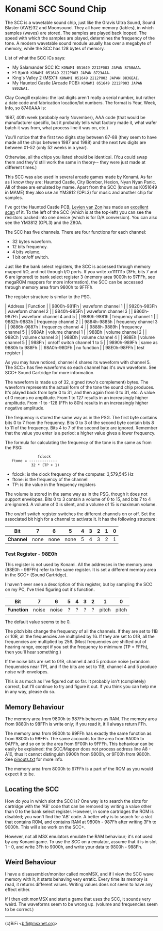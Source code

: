 # Konami SCC Sound Chip


The SCC is a wavetable sound chip, just like the Gravis Ultra Sound, Sound Blaster (AWE)32 and Moonsound.  They all have memory (tables), in which samples (waves) are stored.  The samples are played back looped. The speed with which the samples are played, determines the frequency of the tone.  A modern wavetable sound module usually has over a megabyte of memory, while the SCC has 128 bytes of memory.

List of what the SCC ICs says:
- My Salamander SCC IC: `KONAMI 051649 2212P003 JAPAN 8750AAA`.
- F1 Spirit: `KONAMI 051649 2212P003 JAPAN 8723AAA`.
- King's Valley 2 (MSX1): `KONAMI 051649 2212P003 JAPAN 8836EAI`.
- My Haunted Castle (Arcade PCB): `KONAMI 051649 2212P003 JAPAN 8802EAI`.


Clay Cowgill explains: the last digits aren't really a serial number, but rather a date code and fabrication location/lot numbers. The format is Year, Week, Info, so 8740AAA is:

1987, 40th week (probably early November), AAA code (that would be manufacturer specific, but it probably tells what factory made it, what wafer batch it was from, what process line it was on, etc.)

You'll notice that the first two digits stay between 87-88 (they seem to have made all the chips between 1987 and 1988) and the next two digits are between 01-52 (only 52 weeks in a year).

Otherwise, all the chips you listed should be identical.  (You could swap them and they'd still work the same in theory-- they were just made at different times.)

This SCC was also used in several arcade games made by Konami. As far as I know they are: Haunted Castle, City Bomber, Hexion, Nyan Nyan Panic. All of these are emulated by mame. Apart from the SCC (known as K051649 in MAME) they also use an YM3812 (OPL3) for music and another chip for samples.

I've got the Haunted Castle PCB, [Levien van Zon](http://maleb.scum.org/) has made an [excellent scan](http://bifi.msxnet.org/msxnet/tech/Konami_GX768.jpg) of it. To the left of the SCC (which is at the top-left) you can see the resistors packed into one device (which is for D/A conversion). You can also see the YM3812 (OPL3) and the Z80A.

The SCC has five channels. There are four functions for each channel:
- 32 bytes waveform.
- 12 bits frequency.
- 4 bits volume.
- 1 bit on/off switch.

Just like the bank select registers, the SCC is accessed through memory mapped I/O, and not through I/O ports. If you write xx111111b (3Fh, bits 7 and 6 are ignored) to bank select register 3 (memory area 9000h to 97FFh, see megaROM mappers for more information), the SCC can be accessed through memory area from 9800h to 9FFFh.

The register structure is similar to the PSG.

| Address | Function |
| 9800h-981Fh | waveform channel 1 |
| 9820h-983Fh | waveform channel 2 |
| 9840h-985Fh | waveform channel 3 |
| 9860h-987Fh | waveform channel 4 and 5 |
| 9880h-9881h | frequency channel 1 |
| 9882h-9883h | frequency channel 2 |
| 9884h-9885h | frequency channel 3 |
| 9886h-9887h | frequency channel 4 |
| 9888h-9889h | frequency channel 5 |
| 988Ah | volume channel 1 |
| 988Bh | volume channel 2 |
| 988Ch | volume channel 3 |
| 988Dh | volume channel 4 |
| 988Eh | volume channel 5 |
| 988Fh | on/off switch channel 1 to 5 |
| 9890h-989Fh | same as 9880h to 988Fh |
| 98A0h-98DFh | no function |
| 98E0h-98FFh | test register |

As you may have noticed, channel 4 shares its waveform with channel 5. The SCC+ has five waveforms so each channel has it's own waveform. See SCC+ Sound Cartridge for more information.

The waveform is made up of 32, signed (two's complement) bytes. The waveform represents the actual form of the tone the sound chip produces. It's played back from byte 0 to 31, and then again from 0 to 31, etc. A value of 0 means no amplitude. From 1 to 127 results in an increasingly higher amplitude. From -1 to -128 (FFh to 80h) results in an increasingly higher negative amplitude.

The frequency is stored the same way as in the PSG. The first byte contains bits 0 to 7 from the frequency. Bits 0 to 3 of the second byte contain bits 8 to 11 of the frequency. Bits 4 to 7 of the second byte are ignored. Remember that the value you enter is a period: a higher value gives a lower frequency.

The formula for calculating the frequency of the tone is the same as from the PSG:
```
               fclock
   ftone = -------------
            32 * (TP + 1)
```
- fclock: is the clock frequency of the computer. 3,579,545 Hz
- ftone: is the frequency of the channel
- TP: is the value in the frequency registers

The volume is stored in the same way as in the PSG, though it does not support envelopes. Bits 0 to 3 contain a volume of 0 to 15, and bits 7 to 4 are ignored. A volume of 0 is silent, and a volume of 15 is maximum volume.

The on/off switch register switches the different channels on or off. Set the associated bit high for a channel to activate it. It has the following structure:

| **Bit** | 7 | 6 | 5 | 4 | 3 | 2 | 1 | 0 |
|:-:|:-:|:-:|:-:|:-:|:-:|:-:|:-:|:-:|
| **Channel** | none | none | none | 5 | 4 | 3 | 2 | 1 |


### Test Register - 98E0h

This register is not used by Konami. All the addresses in the memory area (98E0h - 98FFh) refer to the same register. It is set a different memory area in the SCC+ (Sound Cartridge).

I haven't ever seen a description of this register, but by sampling the SCC on my PC, I've tried figuring out it's function.

| **Bit** | 7 | 6 | 5 | 4 | 3 | 2 | 1 | 0 |
|:-:|:-:|:-:|:-:|:-:|:-:|:-:|:-:|:-:|
| **Function** | noise | noise | ? | ? | ? | ? | pitch | pitch |

The default value seems to be 0.

The pitch bits change the frequency of all the channels. If they are set to 11B or 10B, all the frequencies are multiplied by 16. If they are set to 01B, all the frequencies are multiplied by 256. (Most frequencies are shifted out of hearing range, except if you set the frequency to minimum (TP = FFFh), then you'll hear something.)

If the noise bits are set to 01B, channel 4 and 5 produce noise (=random frequencies near TP), and if the bits are set to 11B, channel 4 and 5 produce noise with envelopes.

This is as much as I've figured out so far. It probably isn't (completely) correct, but I'll continue to try and figure it out. If you think you can help me in any way, please do so.

## Memory Behaviour

The memory area from 9800h to 987Fh behaves as RAM. The memory area from 9880h to 98FFh is write only; if you read it, it'll always return FFh.

The memory area from 9900h to 99FFh has exactly the same function as from 9800h to 98FFh. The same accounts for the area from 9A00h to 9AFFh, and so on to the area from 9F00h to 9FFFh. This behaviour can be easily be explained: the SCC/Mapper does not process address line A8 - A10, thus it cannot distinguish 9900h from 9800h, or 9F00h from 9800h. See [pinouts.txt](http://bifi.msxnet.org/msxnet/tech/pinouts.txt) for more info.

The memory area from 8000h to 97FFh is a part of the ROM as you would expect it to be.

## Locating the SCC

How do you in which slot the SCC is? One way is to search the slots for cartridge with the 'AB' code that can be removed by writing a value other than 0 to the bank select register. However, in some cartridges the ROM is disabled; you won't find the 'AB' code. A better why is to search for a slot that contains ROM, and contains RAM at 9800h - 987Fh after writing 3Fh to 9000h. This will also work on the SCC+.

However, not all MSX emulators emulate the RAM behaviour; it's not used by any Konami game. To use the SCC on a emulator, assume that it is in slot 1 - 0, and write 3Fh to 9000h, and write your data to 9800h - 988Fh.

## Weird Behaviour

I have a disassembler/monitor called monMSX, and if I view the SCC wave memory with it, it starts behaving very erratic. Every time its memory is read, it returns different values. Writing values does not seem to have any effect either.

If I then exit monMSX and start a game that uses the SCC, it sounds very weird. The waveforms seem to be wrong up. (volume and frequencies seem to be correct.)

---

(c)BiFi <<bifi@msxnet.org>>



